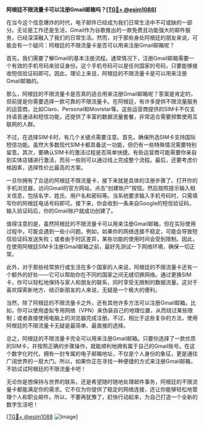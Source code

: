 **阿根廷不限流量卡可以注册Gmail邮箱吗？[[TG💪+ @esim1088](https://t.me/s/esim1088)]**

在当今这个信息爆炸的时代，电子邮件已经成为我们日常生活中不可或缺的一部分。无论是工作还是生活，Gmail作为谷歌推出的一款免费且功能强大的邮件服务，已经深深融入了我们的日常生活。然而，对于那些身处阿根廷的朋友来说，可能会有一个疑问：阿根廷的不限流量卡是否可以用来注册Gmail邮箱呢？

首先，我们需要了解Gmail的基本注册流程。通常情况下，注册Gmail邮箱需要一个有效的手机号码来验证身份。这个手机号码可以是任何国家的号码，只要能够接收短信验证码即可。因此，理论上来说，阿根廷的不限流量卡是可以用来注册Gmail邮箱的。

那么，阿根廷的不限流量卡是否真的适合用来注册Gmail邮箱呢？答案是肯定的，但前提是你需要选择一款可靠的不限流量卡。在阿根廷，有许多提供不限流量服务的运营商，比如Claro、Personal和Movistar等。这些运营商提供的SIM卡不仅支持语音通话和短信功能，还提供了丰富的数据流量套餐，非常适合需要频繁使用互联网的人群。

不过，在选择SIM卡时，有几个关键点需要注意。首先，确保所选SIM卡支持国际短信功能。虽然大多数现代SIM卡都具备这一功能，但仍有一些特殊情况需要特别留意。其次，要确认SIM卡的激活过程是否简单快捷。有些运营商可能需要你亲自到实体店铺进行激活，而另一些则可以通过线上完成整个流程。最后，还要考虑价格因素，选择性价比最高的方案。

一旦你拥有了合适的阿根廷不限流量卡，接下来就是具体的注册步骤了。打开你的手机浏览器，访问Gmail的官方网站，点击“创建账户”按钮。然后按照提示输入相关信息，包括名字、姓氏、用户名和密码等。当系统要求输入手机号码时，只需填写你的阿根廷电话号码即可。接下来，你会收到一条来自Google的短信验证码，输入验证码后，你的Gmail账户就成功创建了。

值得注意的是，虽然阿根廷的不限流量卡可以用来注册Gmail邮箱，但在实际使用过程中，可能会遇到一些小问题。例如，如果你的网络连接不稳定，可能会导致短信验证码发送失败；或者由于时区差异，某些功能的使用时间会受到限制。因此，在使用阿根廷SIM卡注册Gmail邮箱之前，最好先测试一下网络环境，确保一切正常。

此外，对于那些经常旅行或生活在多个国家的人来说，阿根廷的不限流量卡还有一个额外的好处——它可以帮助你在不同的国家之间无缝切换网络。通过更换SIM卡，你可以轻松地保持与家人和朋友的联系，同时享受无限制的数据流量。这对于喜欢探索新地方、结识新朋友的人来说，无疑是一个极大的便利。

当然，除了阿根廷的不限流量卡之外，还有其他许多方法可以注册Gmail邮箱。比如，你可以使用虚拟专用网络（VPN）来伪装自己的地理位置，从而绕过某些限制；或者直接使用电脑上的浏览器完成注册。不过，相比于这些复杂的方法，使用阿根廷的不限流量卡无疑是最简单、最直接的选择。

总之，阿根廷的不限流量卡完全可以用来注册Gmail邮箱。只要你选择了一款优质的SIM卡，并按照正确的步骤操作，就能顺利地拥有属于自己的Gmail账号。在这个数字化时代，拥有一封专属的电子邮箱地址，不仅是个人身份的象征，更是通往广阔世界的一扇大门。所以，如果你正在寻找一种便捷的方式来注册Gmail邮箱，不妨试试阿根廷的不限流量卡吧！

无论你是想保持与世界的联系，还是希望随时随地处理邮件事务，阿根廷的不限流量卡都能满足你的需求。它不仅为你提供了稳定的网络连接，还让你能够轻松地管理个人和职业邮件。所以，不要再犹豫了，赶快行动起来，为自己打造一个全新的数字生活吧！

[[TG💪+ @esim1088](https://t.me/s/esim1088) ![Image](https://i.postimg.cc/4NQfJmqS/Snipaste-2025-05-13-00-14-12.png)]